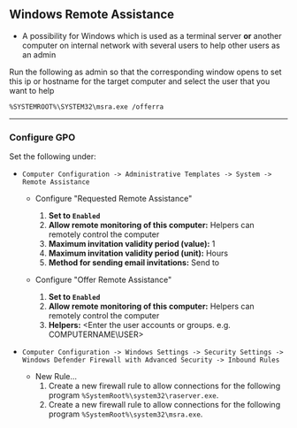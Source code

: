 ## Windows Remote Assistance
- A possibility for Windows which is used as a terminal server **or** another computer on internal network with several users to help other users as an admin

Run the following as admin so that the corresponding window opens to set this ip or hostname for the target computer and select the user that you want to help

````
%SYSTEMROOT%\SYSTEM32\msra.exe /offerra
````

-----

### Configure GPO

Set the following under:

- `Computer Configuration -> Administrative Templates -> System -> Remote Assistance`

  - Configure "Requested Remote Assistance"
    1. **Set to `Enabled`**
    2. **Allow remote monitoring of this computer:** Helpers can remotely control the computer
    3. **Maximum invitation validity period (value):** 1
    4. **Maximum invitation validity period (unit):** Hours
    5. **Method for sending email invitations:** Send to

  - Configure "Offer Remote Assistance"
    1. **Set to `Enabled`**
    2. **Allow remote monitoring of this computer:** Helpers can remotely control the computer
    3. **Helpers:** <Enter the user accounts or groups. e.g. COMPUTERNAME\USER>

- `Computer Configuration -> Windows Settings -> Security Settings -> Windows Defender Firewall with Advanced Security -> Inbound Rules`

  - New Rule...
    1. Create a new firewall rule to allow connections for the following program `%SystemRoot%\system32\raserver.exe`.
    2. Create a new firewall rule to allow connections for the following program `%SystemRoot%\system32\msra.exe`.
